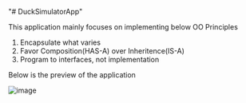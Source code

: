 "# DuckSimulatorApp" 

This application mainly focuses on implementing below OO Principles
1) Encapsulate what varies
2) Favor Composition(HAS-A) over Inheritence(IS-A)
3) Program to interfaces, not implementation



Below is the preview of the application

![image](https://github.com/user-attachments/assets/0d280201-44b4-443f-8289-2f9fa8e30b74)
